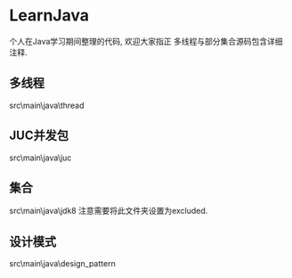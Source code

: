 # LearnJava
个人在Java学习期间整理的代码, 欢迎大家指正
多线程与部分集合源码包含详细注释. 
## 多线程
src\main\java\thread
## JUC并发包
src\main\java\juc
## 集合
src\main\java\jdk8
注意需要将此文件夹设置为excluded.
## 设计模式
src\main\java\design_pattern
